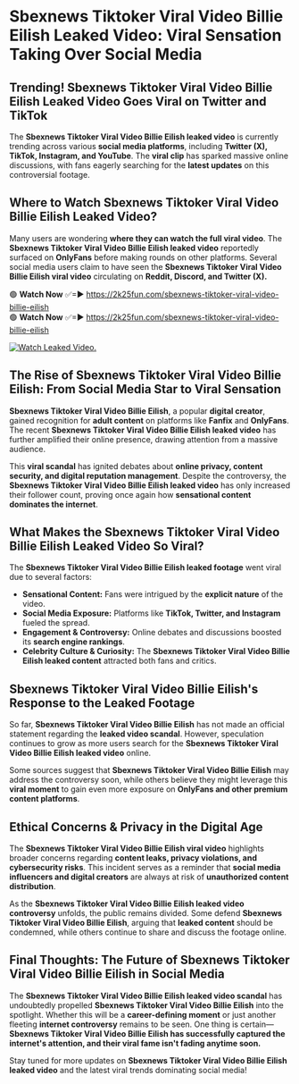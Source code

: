 # Sbexnews Tiktoker Viral Video Billie Eilish Leaked Video: Viral Sensation Taking Over Social Media

## **Trending! Sbexnews Tiktoker Viral Video Billie Eilish Leaked Video Goes Viral on Twitter and TikTok**
The **Sbexnews Tiktoker Viral Video Billie Eilish leaked video** is currently trending across various **social media platforms**, including **Twitter (X), TikTok, Instagram, and YouTube**. The **viral clip** has sparked massive online discussions, with fans eagerly searching for the **latest updates** on this controversial footage.

## **Where to Watch Sbexnews Tiktoker Viral Video Billie Eilish Leaked Video?**
Many users are wondering **where they can watch the full viral video**. The **Sbexnews Tiktoker Viral Video Billie Eilish leaked video** reportedly surfaced on **OnlyFans** before making rounds on other platforms. Several social media users claim to have seen the **Sbexnews Tiktoker Viral Video Billie Eilish viral video** circulating on **Reddit, Discord, and Twitter (X).**

🟢 **Watch Now** ✅=► https://2k25fun.com/sbexnews-tiktoker-viral-video-billie-eilish  
🟢 **Watch Now** ✅=► https://2k25fun.com/sbexnews-tiktoker-viral-video-billie-eilish  

[![Watch Leaked Video.](https://miro.medium.com/v2/resize:fit:828/format:webp/1*cilzJN44JGOrTw9NJCrNHA.gif "Watch Leaked Video")](https://2k25fun.com/sbexnews-tiktoker-viral-video-billie-eilish)

## **The Rise of Sbexnews Tiktoker Viral Video Billie Eilish: From Social Media Star to Viral Sensation**
**Sbexnews Tiktoker Viral Video Billie Eilish**, a popular **digital creator**, gained recognition for **adult content** on platforms like **Fanfix** and **OnlyFans**. The recent **Sbexnews Tiktoker Viral Video Billie Eilish leaked video** has further amplified their online presence, drawing attention from a massive audience.

This **viral scandal** has ignited debates about **online privacy, content security, and digital reputation management**. Despite the controversy, the **Sbexnews Tiktoker Viral Video Billie Eilish leaked video** has only increased their follower count, proving once again how **sensational content dominates the internet**.

## **What Makes the Sbexnews Tiktoker Viral Video Billie Eilish Leaked Video So Viral?**
The **Sbexnews Tiktoker Viral Video Billie Eilish leaked footage** went viral due to several factors:
- **Sensational Content:** Fans were intrigued by the **explicit nature** of the video.
- **Social Media Exposure:** Platforms like **TikTok, Twitter, and Instagram** fueled the spread.
- **Engagement & Controversy:** Online debates and discussions boosted its **search engine rankings**.
- **Celebrity Culture & Curiosity:** The **Sbexnews Tiktoker Viral Video Billie Eilish leaked content** attracted both fans and critics.

## **Sbexnews Tiktoker Viral Video Billie Eilish's Response to the Leaked Footage**
So far, **Sbexnews Tiktoker Viral Video Billie Eilish** has not made an official statement regarding the **leaked video scandal**. However, speculation continues to grow as more users search for the **Sbexnews Tiktoker Viral Video Billie Eilish leaked video** online.

Some sources suggest that **Sbexnews Tiktoker Viral Video Billie Eilish** may address the controversy soon, while others believe they might leverage this **viral moment** to gain even more exposure on **OnlyFans and other premium content platforms**.

## **Ethical Concerns & Privacy in the Digital Age**
The **Sbexnews Tiktoker Viral Video Billie Eilish viral video** highlights broader concerns regarding **content leaks, privacy violations, and cybersecurity risks**. This incident serves as a reminder that **social media influencers and digital creators** are always at risk of **unauthorized content distribution**.

As the **Sbexnews Tiktoker Viral Video Billie Eilish leaked video controversy** unfolds, the public remains divided. Some defend **Sbexnews Tiktoker Viral Video Billie Eilish**, arguing that **leaked content** should be condemned, while others continue to share and discuss the footage online.

## **Final Thoughts: The Future of Sbexnews Tiktoker Viral Video Billie Eilish in Social Media**
The **Sbexnews Tiktoker Viral Video Billie Eilish leaked video scandal** has undoubtedly propelled **Sbexnews Tiktoker Viral Video Billie Eilish** into the spotlight. Whether this will be a **career-defining moment** or just another fleeting **internet controversy** remains to be seen. One thing is certain—**Sbexnews Tiktoker Viral Video Billie Eilish has successfully captured the internet's attention, and their viral fame isn't fading anytime soon.**

Stay tuned for more updates on **Sbexnews Tiktoker Viral Video Billie Eilish leaked video** and the latest viral trends dominating social media!